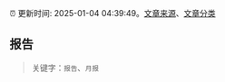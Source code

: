 :alarm_clock: 更新时间: 2025-01-04 04:39:49。[文章来源](/README.md)、[文章分类](/TAGS.md)

## 报告


> 关键字：`报告`、`月报`



